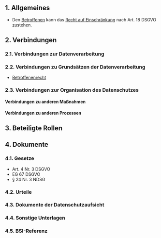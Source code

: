 ## 1. Allgemeines
- Den [Betroffenen](../Datenverarbeitung/Betroffene.md) kann das [Recht auf Einschränkung](../Organisation/Prozess-Einschraenkung.md) nach Art. 18 DSGVO zustehen.
## 2. Verbindungen
### 2.1. Verbindungen zur Datenverarbeitung
### 2.2. Verbindungen zu Grundsätzen der Datenverarbeitung
- [Betroffenenrecht](../Grundsaetze-Datenverarbeitung/Betroffenenrechte.md)
### 2.3. Verbindungen zur Organisation des Datenschutzes
#### Verbindungen zu anderen Maßnahmen
#### Verbindungen zu anderen Prozessen
## 3. Beteiligte Rollen
## 4. Dokumente
### 4.1. Gesetze
- Art. 4 Nr. 3 DSGVO
- EG 67 DSGVO
- § 24 Nr. 3 NDSG
### 4.2. Urteile
### 4.3. Dokumente der Datenschutzaufsicht
### 4.4. Sonstige Unterlagen
### 4.5. BSI-Referenz